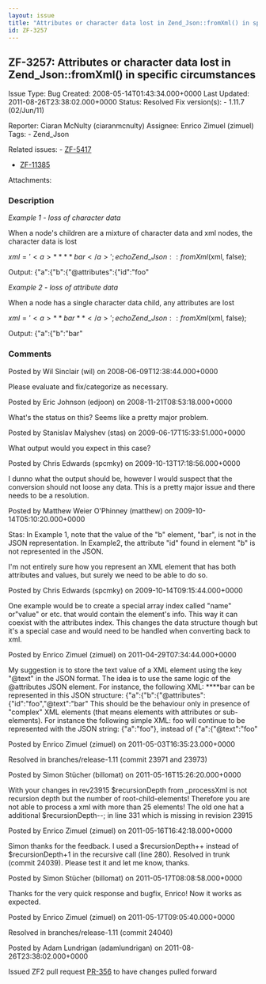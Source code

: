 ```yaml
---
layout: issue
title: "Attributes or character data lost in Zend_Json::fromXml() in specific circumstances"
id: ZF-3257
---
```


ZF-3257: Attributes or character data lost in Zend\_Json::fromXml() in specific circumstances
---------------------------------------------------------------------------------------------

 Issue Type: Bug Created: 2008-05-14T01:43:34.000+0000 Last Updated: 2011-08-26T23:38:02.000+0000 Status: Resolved Fix version(s): - 1.11.7 (02/Jun/11)
 
 Reporter:  Ciaran McNulty (ciaranmcnulty)  Assignee:  Enrico Zimuel (zimuel)  Tags: - Zend\_Json
 
 Related issues: - [ZF-5417](/issues/browse/ZF-5417)
- [ZF-11385](/issues/browse/ZF-11385)
 
 Attachments: 
### Description

_Example 1 - loss of character data_

When a node's children are a mixture of character data and xml nodes, the character data is lost

$xml = '<a>****bar</a>'; echo Zend\_Json::fromXml($xml, false);

Output: {"a":{"b":{"@attributes":{"id":"foo"

_Example 2 - loss of attribute data_

When a node has a single character data child, any attributes are lost

$xml = '<a>**bar**</a>'; echo Zend\_Json::fromXml($xml, false);

Output: {"a":{"b":"bar"

 

 

### Comments

Posted by Wil Sinclair (wil) on 2008-06-09T12:38:44.000+0000

Please evaluate and fix/categorize as necessary.

 

 

Posted by Eric Johnson (edjoon) on 2008-11-21T08:53:18.000+0000

What's the status on this? Seems like a pretty major problem.

 

 

Posted by Stanislav Malyshev (stas) on 2009-06-17T15:33:51.000+0000

What output would you expect in this case?

 

 

Posted by Chris Edwards (spcmky) on 2009-10-13T17:18:56.000+0000

I dunno what the output should be, however I would suspect that the conversion should not loose any data. This is a pretty major issue and there needs to be a resolution.

 

 

Posted by Matthew Weier O'Phinney (matthew) on 2009-10-14T05:10:20.000+0000

Stas: In Example 1, note that the value of the "b" element, "bar", is not in the JSON representation. In Example2, the attribute "id" found in element "b" is not represented in the JSON.

I'm not entirely sure how you represent an XML element that has both attributes and values, but surely we need to be able to do so.

 

 

Posted by Chris Edwards (spcmky) on 2009-10-14T09:15:44.000+0000

One example would be to create a special array index called "name" or"value" or etc. that would contain the element's info. This way it can coexist with the attributes index. This changes the data structure though but it's a special case and would need to be handled when converting back to xml.

 

 

Posted by Enrico Zimuel (zimuel) on 2011-04-29T07:34:44.000+0000

My suggestion is to store the text value of a XML element using the key "@text" in the JSON format. The idea is to use the same logic of the @attributes JSON element. For instance, the following XML: <a>****bar</a> can be represented in this JSON structure: {"a":{"b":{"@attributes":{"id":"foo","@text":"bar" This should be the behaviour only in presence of "complex" XML elements (that means elements with attributes or sub-elements). For instance the following simple XML: <a>foo</a> will continue to be represented with the JSON string: {"a":"foo"}, instead of {"a":{"@text":"foo"

 

 

Posted by Enrico Zimuel (zimuel) on 2011-05-03T16:35:23.000+0000

Resolved in branches/release-1.11 (commit 23971 and 23973)

 

 

Posted by Simon Stücher (billomat) on 2011-05-16T15:26:20.000+0000

With your changes in rev23915 $recursionDepth from \_processXml is not recursion depth but the number of root-child-elements! Therefore you are not able to process a xml with more than 25 elements! The old one hat a additional $recursionDepth--; in line 331 which is missing in revision 23915

 

 

Posted by Enrico Zimuel (zimuel) on 2011-05-16T16:42:18.000+0000

Simon thanks for the feedback. I used a $recursionDepth++ instead of $recursionDepth+1 in the recursive call (line 280). Resolved in trunk (commit 24039). Please test it and let me know, thanks.

 

 

Posted by Simon Stücher (billomat) on 2011-05-17T08:08:58.000+0000

Thanks for the very quick response and bugfix, Enrico! Now it works as expected.

 

 

Posted by Enrico Zimuel (zimuel) on 2011-05-17T09:05:40.000+0000

Resolved in branches/release-1.11 (commit 24040)

 

 

Posted by Adam Lundrigan (adamlundrigan) on 2011-08-26T23:38:02.000+0000

Issued ZF2 pull request [PR-356](https://github.com/zendframework/zf2/pull/356) to have changes pulled forward

 

 